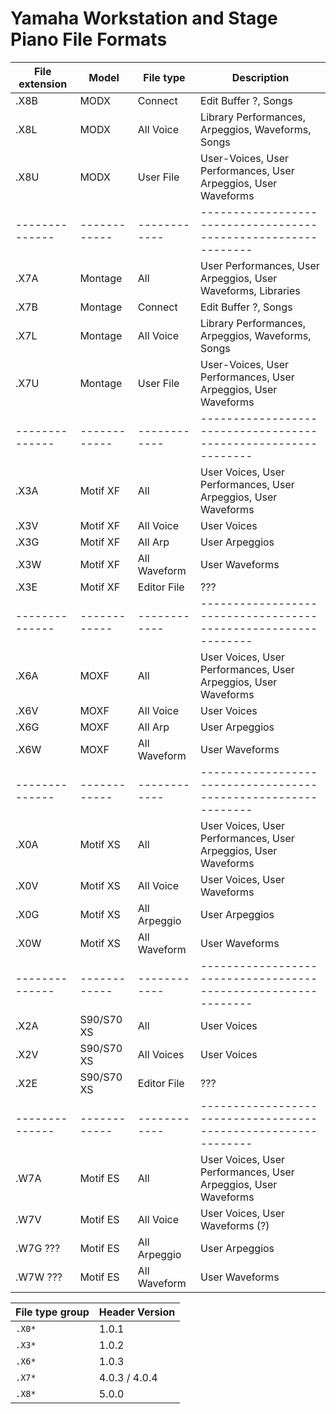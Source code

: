 Yamaha Workstation and Stage Piano File Formats
===============================================

| File extension | Model        | File type    | Description                                                    |
| -------------- | ------------ | ------------ | -------------------------------------------------------------- |
| .X8B           | MODX         | Connect      | Edit Buffer ?, Songs                                           |
| .X8L           | MODX         | All Voice    | Library Performances, Arpeggios, Waveforms, Songs              |
| .X8U           | MODX         | User File    | User-Voices, User Performances, User Arpeggios, User Waveforms |
| -------------- | ------------ | ------------ | -------------------------------------------------------------- |
| .X7A           | Montage      | All          | User Performances, User Arpeggios, User Waveforms, Libraries   |
| .X7B           | Montage      | Connect      | Edit Buffer ?, Songs                                           |
| .X7L           | Montage      | All Voice    | Library Performances, Arpeggios, Waveforms, Songs              |
| .X7U           | Montage      | User File    | User-Voices, User Performances, User Arpeggios, User Waveforms |
| -------------- | ------------ | ------------ | -------------------------------------------------------------- |
| .X3A           | Motif XF     | All          | User Voices, User Performances, User Arpeggios, User Waveforms |
| .X3V           | Motif XF     | All Voice    | User Voices                                                    |
| .X3G           | Motif XF     | All Arp      | User Arpeggios                                                 |
| .X3W           | Motif XF     | All Waveform | User Waveforms                                                 |
| .X3E           | Motif XF     | Editor File  | ???                                                            |
| -------------- | ------------ | ------------ | -------------------------------------------------------------- |
| .X6A           | MOXF         | All          | User Voices, User Performances, User Arpeggios, User Waveforms |
| .X6V           | MOXF         | All Voice    | User Voices                                                    |
| .X6G           | MOXF         | All Arp      | User Arpeggios                                                 |
| .X6W           | MOXF         | All Waveform | User Waveforms                                                 |
| -------------- | ------------ | ------------ | -------------------------------------------------------------- |
| .X0A           | Motif XS     | All          | User Voices, User Performances, User Arpeggios, User Waveforms |
| .X0V           | Motif XS     | All Voice    | User Voices, User Waveforms                                    |
| .X0G           | Motif XS     | All Arpeggio | User Arpeggios                                                 |
| .X0W           | Motif XS     | All Waveform | User Waveforms                                                 |
| -------------- | ------------ | ------------ | -------------------------------------------------------------- |
| .X2A           | S90/S70 XS   | All          | User Voices                                                    |
| .X2V           | S90/S70 XS   | All Voices   | User Voices                                                    |
| .X2E           | S90/S70 XS   | Editor File  | ???                                                            |
| -------------- | ------------ | ------------ | -------------------------------------------------------------- |
| .W7A           | Motif ES     | All          | User Voices, User Performances, User Arpeggios, User Waveforms |
| .W7V           | Motif ES     | All Voice    | User Voices, User Waveforms (?)                                |
| .W7G ???       | Motif ES     | All Arpeggio | User Arpeggios                                                 |
| .W7W ???       | Motif ES     | All Waveform | User Waveforms                                                 |


| File type group | Header Version |
| --------------- | -------------- |
| `.X0*`          | 1.0.1          |
| `.X3*`          | 1.0.2          |
| `.X6*`          | 1.0.3          |
| `.X7*`          | 4.0.3 / 4.0.4  |
| `.X8*`          | 5.0.0          |
